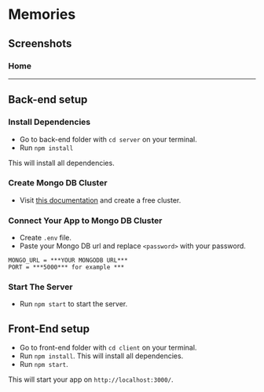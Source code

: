 # **Memories**

## Screenshots

### **Home**

---

## Back-end setup

### Install Dependencies

- Go to back-end folder with `cd server` on your terminal.
- Run `npm install`

This will install all dependencies.

### Create Mongo DB Cluster

- Visit [this documentation](https://www.mongodb.com/docs/atlas/tutorial/deploy-free-tier-cluster/) and create a free cluster.

### Connect Your App to Mongo DB Cluster

- Create `.env` file.
- Paste your Mongo DB url and replace `<password>` with your password.

```env
MONGO_URL = ***YOUR MONGODB URL***
PORT = ***5000*** for example ***
```

### Start The Server

- Run `npm start` to start the server.

## Front-End setup

- Go to front-end folder with `cd client` on your terminal.
- Run `npm install`. This will install all dependencies.
- Run `npm start`.

This will start your app on `http://localhost:3000/`.
